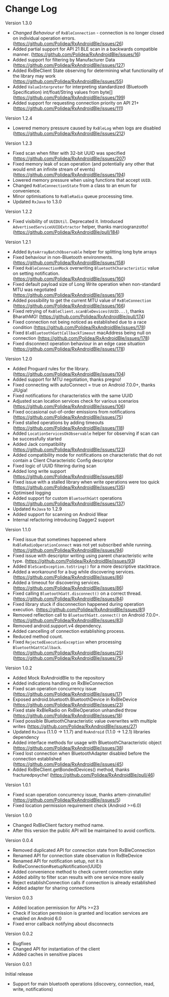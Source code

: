 Change Log
==========

Version 1.3.0
* _Changed Behaviour_ of `RxBleConnection` - connection is no longer closed on individual operation errors. (https://github.com/Polidea/RxAndroidBle/issues/26) 
* Added partial support for API 21 BLE scan in a backwards compatible manner. (https://github.com/Polidea/RxAndroidBle/issues/16)
* Added support for filtering by Manufacturer Data (https://github.com/Polidea/RxAndroidBle/issues/127)
* Added RxBleClient State observing for determining what functionality of the library may work (https://github.com/Polidea/RxAndroidBle/issues/55)
* Added `ValueInterpreter` for interpreting standardized (Bluetooth Specification) int/float/String values from byte[] (https://github.com/Polidea/RxAndroidBle/issues/199)
* Added support for requesting connection priority on API 21+ (https://github.com/Polidea/RxAndroidBle/issues/111)

Version 1.2.4
* Lowered memory pressure caused by `RxBleLog` when logs are disabled (https://github.com/Polidea/RxAndroidBle/issues/212)

Version 1.2.3
* Fixed scan when filter with 32-bit UUID was specified (https://github.com/Polidea/RxAndroidBle/issues/207)
* Fixed memory leak of scan operation (and potentially any other that would emit an infinite stream of events) (https://github.com/Polidea/RxAndroidBle/issues/194)
* Lowered memory pressure when using functions that accept `UUID`.
* Changed `RxBleConnectionState` from a class to an enum for convenience.
* Minor optimisations to `RxBleRadio` queue processing time.
* Updated `RxJava` to 1.3.0

Version 1.2.2
* Fixed visibility of `UUIDUtil`. Deprecated it. Introduced `AdvertisedServiceUUIDExtractor` helper, thanks marciogranzotto! (https://github.com/Polidea/RxAndroidBle/pull/184)

Version 1.2.1
* Added `ByteArrayBatchObservable` helper for splitting long byte arrays
* Fixed behaviour in non-Bluetooth environments. (https://github.com/Polidea/RxAndroidBle/issues/158)
* Fixed `RxBleConnectionMock` overwriting `BluetoothCharacteristic` value on setting notification. (https://github.com/Polidea/RxAndroidBle/issues/160)
* Fixed default payload size of Long Write operation when non-standard MTU was negotiated (https://github.com/Polidea/RxAndroidBle/issues/161)
* Added possibility to get the current MTU value of `RxBleConnection` (https://github.com/Polidea/RxAndroidBle/issues/166)
* Fixed retrying of `RxBleClient.scanBleDevices(UUID...)`, thanks BharathMG! (https://github.com/Polidea/RxAndroidBle/pull/174)
* Fixed connection not being noticed as established due to a race condition (https://github.com/Polidea/RxAndroidBle/issues/178)
* Fixed `BleBluetoothGattCallbackTimeout` macAddress being null on connection (https://github.com/Polidea/RxAndroidBle/issues/178)
* Fixed disconnect operation behaviour in an edge case situation (https://github.com/Polidea/RxAndroidBle/issues/178)

Version 1.2.0
* Added Proguard rules for the library. (https://github.com/Polidea/RxAndroidBle/issues/104)
* Added support for MTU negotiation, thanks pregno!
* Fixed connecting with autoConnect = true on Android 7.0.0+, thanks JIUgia!
* Fixed notifications for characteristics with the same UUID
* Adjusted scan location services check for various scenarios (https://github.com/Polidea/RxAndroidBle/issues/106)
* Fixed occasional out-of-order emissions from notifications (https://github.com/Polidea/RxAndroidBle/issues/75)
* Fixed stalled operations by adding timeouts (https://github.com/Polidea/RxAndroidBle/issues/118)
* Added `LocationServicesOkObservable` helper for observing if scan can be successfully started
* Added Jack compatibility (https://github.com/Polidea/RxAndroidBle/issues/123)
* Added compatibility mode for notifications on characteristic that do not contain a Client Characteristic Config descriptor
* Fixed logic of UUID filtering during scan
* Added long write support (https://github.com/Polidea/RxAndroidBle/issues/68)
* Fixed issue with a stalled library when write operations were too quick (https://github.com/Polidea/RxAndroidBle/issues/135)
* Optimised logging
* Added support for custom `BluetoothGatt` operations (https://github.com/Polidea/RxAndroidBle/issues/137)
* Updated `RxJava` to 1.2.9
* Added support for scanning on Android Wear
* Internal refactoring introducing Dagger2 support

Version 1.1.0
* Fixed issue that sometimes happened where `RxBleRadioOperationConnect` was not yet subscribed while running. (https://github.com/Polidea/RxAndroidBle/issues/94)
* Fixed issue with descriptor writing using parent characteristic write type. (https://github.com/Polidea/RxAndroidBle/issues/93)
* Added `BleScanException.toString()` for a more descriptive stacktrace.
* Added a workaround for a bug while discovering services. (https://github.com/Polidea/RxAndroidBle/issues/86)
* Added a timeout for discovering services. (https://github.com/Polidea/RxAndroidBle/issues/86)
* Fixed calling `BluetoothGatt.disconnect()` on a correct thread. (https://github.com/Polidea/RxAndroidBle/issues/84)
* Fixed library stuck if disconnection happened during operation execution. (https://github.com/Polidea/RxAndroidBle/issues/81)
* Removed reflection call to `BluetoothGatt.connect()` on Android 7.0.0+. (https://github.com/Polidea/RxAndroidBle/issues/83)
* Removed android.support.v4 dependency.
* Added cancelling of connection establishing process. 
* Reduced method count.
* Fixed `RejectedExecutionException` when processing `BluetoothGattCallback`. (https://github.com/Polidea/RxAndroidBle/issues/25) (https://github.com/Polidea/RxAndroidBle/issues/75)

Version 1.0.2

* Added Mock RxAndroidBle to the repository
* Added indications handling on RxBleConnection
* Fixed scan operation concurrency issue (https://github.com/Polidea/RxAndroidBle/issues/17)
* Exposed android.bluetooth.BluetoothDevice in RxBleDevice (https://github.com/Polidea/RxAndroidBle/issues/23)
* Fixed stale RxBleRadio on RxBleOperation unhandled throw (https://github.com/Polidea/RxAndroidBle/issues/18)
* Fixed possible BluetoothCharacteristic value overwrites with multiple writes (https://github.com/Polidea/RxAndroidBle/issues/27)
* Updated `RxJava` (1.1.0 -> 1.1.7) and `RxAndroid` (1.1.0 -> 1.2.1) libraries dependency
* Added interface methods for usage with BluetoothCharacteristic object (https://github.com/Polidea/RxAndroidBle/issues/38)
* Fixed lost connection when BluetoothAdapter disabled before the connection established (https://github.com/Polidea/RxAndroidBle/issues/45)
* Added RxBleClient.getBondedDevices() method, thanks fracturedpsyche! (https://github.com/Polidea/RxAndroidBle/pull/46)

Version 1.0.1

* Fixed scan operation concurrency issue, thanks artem-zinnatullin! (https://github.com/Polidea/RxAndroidBle/issues/5)
* Fixed location permission requirement check (Android >=6.0)

Version 1.0.0

* Changed RxBleClient factory method name.
* After this version the public API will be maintained to avoid conflicts.

Version 0.0.4

* Removed duplicated API for connection state from RxBleConnection
* Renamed API for connection state observation in RxBleDevice
* Renamed API for notification setup, not it is RxBleConnection#setupNotification(UUID)
* Added convenience method to check current connection state
* Added ability to filter scan results with one service more easily
* Reject establishConnection calls if connection is already established
* Added adapter for sharing connections

Version 0.0.3

* Added location permission for APIs >=23
* Check if location permission is granted and location services are enabled on Android 6.0
* Fixed error callback notifying about disconnects

Version 0.0.2

* Bugfixes
* Changed API for instantiation of the client
* Added caches in sensitive places

Version 0.0.1

Initial release
* Support for main bluetooth operations (discovery, connection, read, write, notifications)